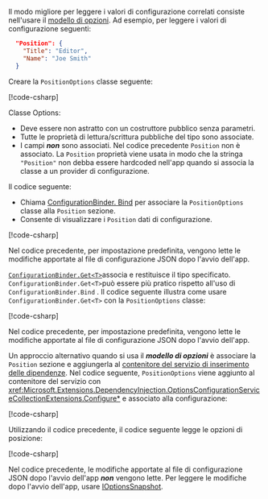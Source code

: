 Il modo migliore per leggere i valori di configurazione correlati consiste nell'usare il [modello di opzioni](xref:fundamentals/configuration/options). Ad esempio, per leggere i valori di configurazione seguenti:

```json
  "Position": {
    "Title": "Editor",
    "Name": "Joe Smith"
  }
```

Creare la `PositionOptions` classe seguente:

[!code-csharp[](~/fundamentals/configuration/index/samples/3.x/ConfigSample/Options/PositionOptions.cs?name=snippet)]

Classe Options:

* Deve essere non astratto con un costruttore pubblico senza parametri.
* Tutte le proprietà di lettura/scrittura pubbliche del tipo sono associate.
* I campi ***non*** sono associati. Nel codice precedente `Position` non è associato. La `Position` proprietà viene usata in modo che la stringa `"Position"` non debba essere hardcoded nell'app quando si associa la classe a un provider di configurazione.

Il codice seguente:

* Chiama [ConfigurationBinder. Bind](xref:Microsoft.Extensions.Configuration.ConfigurationBinder.Bind*) per associare la `PositionOptions` classe alla `Position` sezione.
* Consente di visualizzare i `Position` dati di configurazione.

[!code-csharp[](~/fundamentals/configuration/index/samples/3.x/ConfigSample/Pages/Test22.cshtml.cs?name=snippet)]

Nel codice precedente, per impostazione predefinita, vengono lette le modifiche apportate al file di configurazione JSON dopo l'avvio dell'app.

[`ConfigurationBinder.Get<T>`](xref:Microsoft.Extensions.Configuration.ConfigurationBinder.Get*)associa e restituisce il tipo specificato. `ConfigurationBinder.Get<T>`può essere più pratico rispetto all'uso di `ConfigurationBinder.Bind` . Il codice seguente illustra come usare `ConfigurationBinder.Get<T>` con la `PositionOptions` classe:

[!code-csharp[](~/fundamentals/configuration/index/samples/3.x/ConfigSample/Pages/Test21.cshtml.cs?name=snippet)]

Nel codice precedente, per impostazione predefinita, vengono lette le modifiche apportate al file di configurazione JSON dopo l'avvio dell'app.

Un approccio alternativo quando si usa il ***modello di opzioni*** è associare la `Position` sezione e aggiungerla al [contenitore del servizio di inserimento delle dipendenze](xref:fundamentals/dependency-injection). Nel codice seguente, `PositionOptions` viene aggiunto al contenitore del servizio con <xref:Microsoft.Extensions.DependencyInjection.OptionsConfigurationServiceCollectionExtensions.Configure*> e associato alla configurazione:

[!code-csharp[](~/fundamentals/configuration/index/samples/3.x/ConfigSample/Startup.cs?name=snippet)]

Utilizzando il codice precedente, il codice seguente legge le opzioni di posizione:

[!code-csharp[](~/fundamentals/configuration/index/samples/3.x/ConfigSample/Pages/Test2.cshtml.cs?name=snippet)]

Nel codice precedente, le modifiche apportate al file di configurazione JSON dopo l'avvio dell'app ***non*** vengono lette. Per leggere le modifiche dopo l'avvio dell'app, usare [IOptionsSnapshot](xref:fundamentals/configuration/options#ios).
